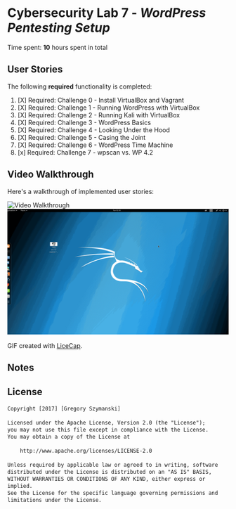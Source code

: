 # Cybersecurity Lab 7 - *WordPress Pentesting Setup* 

Time spent: **10** hours spent in total 

## User Stories

The following **required** functionality is completed:

1. [X]  Required: Challenge 0 - Install VirtualBox and Vagrant
2. [X]  Required: Challenge 1 - Running WordPress with VirtualBox
3. [X]  Required: Challenge 2 - Running Kali with VirtualBox
4. [X]  Required: Challenge 3 - WordPress Basics
5. [X]  Required: Challenge 4 - Looking Under the Hood
6. [X]  Required: Challenge 5 - Casing the Joint
7. [X]  Required: Challenge 6 - WordPress Time Machine
8. [x]  Required: Challenge 7 - wpscan vs. WP 4.2
## Video Walkthrough

Here's a walkthrough of implemented user stories:

<img src='walk7_lab.gif' title='Video Walkthrough' width='' alt='Video Walkthrough' />

<img src='walk7_lab2.gif' title='Video Walkthrough' width='' alt='Video Walkthrough' />

GIF created with [LiceCap](http://www.cockos.com/licecap/).

## Notes


## License

    Copyright [2017] [Gregory Szymanski]

    Licensed under the Apache License, Version 2.0 (the "License");
    you may not use this file except in compliance with the License.
    You may obtain a copy of the License at

        http://www.apache.org/licenses/LICENSE-2.0

    Unless required by applicable law or agreed to in writing, software
    distributed under the License is distributed on an "AS IS" BASIS,
    WITHOUT WARRANTIES OR CONDITIONS OF ANY KIND, either express or implied.
    See the License for the specific language governing permissions and
    limitations under the License.
